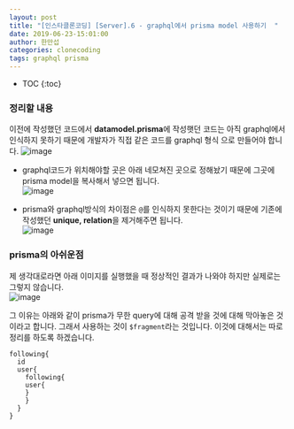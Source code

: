 ```yaml
---
layout: post
title: "[인스타클론코딩] [Server].6 - graphql에서 prisma model 사용하기  "
date: 2019-06-23-15:01:00
author: 한만섭
categories: clonecoding
tags: graphql prisma
---
```


- TOC
  {:toc}

### 정리할 내용

이전에 작성했던 코드에서 **datamodel.prisma**에 작성햇던 코드는 아직 graphql에서 인식하지 못하기 때문에 개발자가 직접 같은 코드를 graphql 형식
으로 만들어야 합니다.
![image](https://user-images.githubusercontent.com/46010705/59972318-f9978c80-95c7-11e9-8272-576234b59fb2.png)

- graphql코드가 위치해야할 곳은 아래 네모쳐진 곳으로 정해놨기 때문에 그곳에 prisma model을 복사해서 넣으면 됩니다.  
  ![image](https://user-images.githubusercontent.com/46010705/59972343-45e2cc80-95c8-11e9-9f78-6f69b90fb66c.png)

* prisma와 graphql방식의 차이점은 `@`를 인식하지 못한다는 것이기 때문에 기존에 작성했던 **unique, relation**을 제거해주면 됩니다.  
  ![image](https://user-images.githubusercontent.com/46010705/59972355-7a568880-95c8-11e9-9f4c-60b273cd364c.png)

### prisma의 아쉬운점

제 생각대로라면 아래 이미지를 실행했을 때 정상적인 결과가 나와야 하지만 실제로는 그렇지 않습니다.  
 ![image](https://user-images.githubusercontent.com/46010705/59972425-dd94ea80-95c9-11e9-89f2-516937ca7bd8.png)

그 이유는 아래와 같이 prisma가 무한 query에 대해 공격 받을 것에 대해 막아놓은 것이라고 합니다. 그래서 사용하는 것이 `$fragment`라는 것입니다.
이것에 대해서는 따로 정리를 하도록 하겠습니다.

```
following{
  id
  user{
    following{
    user{
    }
    }
  }
}
```
